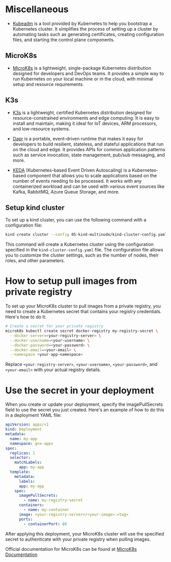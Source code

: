 # Miscellaneous


- [Kubeadm](https://kubernetes.io/docs/setup/production-environment/tools/kubeadm/) is a tool provided by Kubernetes to help you bootstrap a Kubernetes cluster. It simplifies the process of setting up a cluster by automating tasks such as generating certificates, creating configuration files, and starting the control plane components.


## MicroK8s

- [MicroK8s](https://microk8s.io/) is a lightweight, single-package Kubernetes distribution designed for developers and DevOps teams. It provides a simple way to run Kubernetes on your local machine or in the cloud, with minimal setup and resource requirements.

## K3s

- [K3s](https://k3s.io/) is a lightweight, certified Kubernetes distribution designed for resource-constrained environments and edge computing. It is easy to install and maintain, making it ideal for IoT devices, ARM processors, and low-resource systems.

- [Dapr](https://www.dapr.io/) is a portable, event-driven runtime that makes it easy for developers to build resilient, stateless, and stateful applications that run on the cloud and edge. It provides APIs for common application patterns such as service invocation, state management, pub/sub messaging, and more.

- [KEDA](https://keda.sh/) (Kubernetes-based Event Driven Autoscaling) is a Kubernetes-based component that allows you to scale applications based on the number of events needing to be processed. It works with any containerized workload and can be used with various event sources like Kafka, RabbitMQ, Azure Queue Storage, and more.

## Setup kind cluster

To set up a kind cluster, you can use the following command with a configuration file:

```bash
kind create cluster --config 05-kind-multinode/kind-cluster-config.yaml
```

This command will create a Kubernetes cluster using the configuration specified in the `kind-cluster-config.yaml` file. The configuration file allows you to customize the cluster settings, such as the number of nodes, their roles, and other parameters.




# How to setup pull images from private registry

To set up your MicroK8s cluster to pull images from a private registry, you need to create a Kubernetes secret that contains your registry credentials. Here's how to do it:

```bash
# Create a secret for your private registry
microk8s kubectl create secret docker-registry my-registry-secret \
  --docker-server=<your-registry-server> \
  --docker-username=<your-username> \
  --docker-password=<your-password> \
  --docker-email=<your-email> \
  --namespace <your-app-namespace>
```

Replace `<your-registry-server>`, `<your-username>`, `<your-password>`, and `<your-email>` with your actual registry details.

# Use the secret in your deployment

When you create or update your deployment, specify the imagePullSecrets field to use the secret you just created. Here's an example of how to do this in a deployment YAML file:

```yaml
apiVersion: apps/v1
kind: Deployment
metadata:
  name: my-app
  namespace: gnx-apps
spec:
  replicas: 1
  selector:
    matchLabels:
      app: my-app
  template:
    metadata:
      labels:
      app: my-app
    spec:
      imagePullSecrets:
        - name: my-registry-secret
      containers:
        - name: my-container
      image: <your-registry-server>/<your-image>:<tag>
      ports:
        - containerPort: 80
```

After applying this deployment, your MicroK8s cluster will use the specified secret to authenticate with your private registry when pulling images.

Official documentation for MicroK8s can be found at [MicroK8s Documentation](https://kubernetes.io/docs/tasks/configure-pod-container/pull-image-private-registry/)